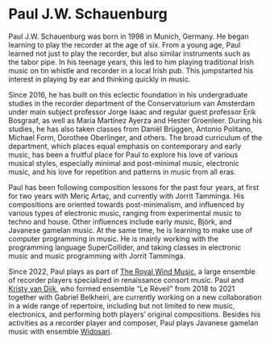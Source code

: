 # Paul J.W. Schauenburg

Paul J.W. Schauenburg was born in 1998 in Munich, Germany. He began learning to play the recorder at the age of six. From a young age, Paul learned not just to play the recorder, but also similar instruments such as the tabor pipe. In his teenage years, this led to him playing traditional Irish music on tin whistle and recorder in a local Irish pub. This jumpstarted his interest in playing by ear and thinking quickly in music.

Since 2016, he has built on this eclectic foundation in his undergraduate studies in the recorder department of the Conservatorium van Amsterdam under main subject professor Jorge Isaac and regular guest professor Erik Bosgraaf, as well as María Martínez Ayerza and Hester Groenleer. During his studies, he has also taken classes from Daniël Brüggen, Antonio Politano, Michael Form, Dorothee Oberlinger, and others. The broad curriculum of the department, which places equal emphasis on contemporary and early music, has been a fruitful place for Paul to explore his love of various musical styles, especially minimal and post-minimal music, electronic music, and his love for repetition and patterns in music from all eras.

Paul has been following composition lessons for the past four years, at first for two years with Meriç Artaç, and currently with Jorrit Tamminga. His compositions are oriented towards post-minimalism, and influenced by various types of electronic music, ranging from experimental music to techno and house. Other influences include early music, Björk, and Javanese gamelan music. At the same time, he is learning to make use of computer programming in music. He is mainly working with the programming language SuperCollider, and taking classes in electronic music and music programming with Jorrit Tamminga.

Since 2022, Paul plays as part of [The Royal Wind Music](https://www.royalwindmusic.org), a large ensemble of recorder players specialized in renaissance consort music. Paul and [Kristy van Dijk](https://en.kristyvandijk.com), who formed ensemble “Le Réveil” from 2018 to 2021 together with Gabriel Belkheiri, are currently working on a new collaboration in a wide range of repertoire, including but not limited to new music, electronics, and performing both players’ original compositions. Besides his activities as a recorder player and composer, Paul plays Javanese gamelan music with ensemble [Widosari](https://www.gamelanhuis.nl/widosari).
